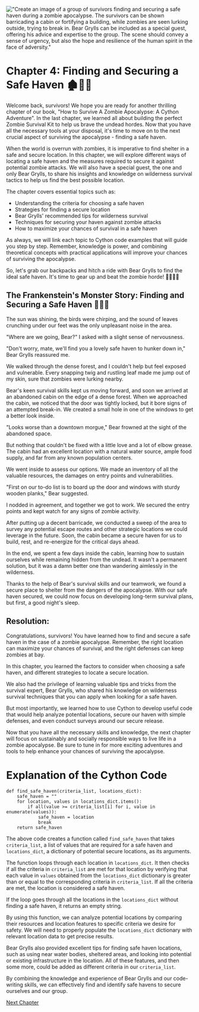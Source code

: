 !["Create an image of a group of survivors finding and securing a safe haven during a zombie apocalypse. The survivors can be shown barricading a cabin or fortifying a building, while zombies are seen lurking outside, trying to break in. Bear Grylls can be included as a special guest, offering his advice and expertise to the group. The scene should convey a sense of urgency, but also the hope and resilience of the human spirit in the face of adversity."](https://oaidalleapiprodscus.blob.core.windows.net/private/org-ct6DYQ3FHyJcnH1h6OA3fR35/user-qvFBAhW3klZpvcEY1psIUyDK/img-gwrdqNaE7W13FRfEFwIpO00b.png?st=2023-04-13T23%3A49%3A44Z&se=2023-04-14T01%3A49%3A44Z&sp=r&sv=2021-08-06&sr=b&rscd=inline&rsct=image/png&skoid=6aaadede-4fb3-4698-a8f6-684d7786b067&sktid=a48cca56-e6da-484e-a814-9c849652bcb3&skt=2023-04-13T17%3A15%3A23Z&ske=2023-04-14T17%3A15%3A23Z&sks=b&skv=2021-08-06&sig=GUg41t8lPAyEVFpMmIx1p/OQ7sqbIIx6Sx/rPgjR4Tc%3D)


# Chapter 4: Finding and Securing a Safe Haven 🏚️🧟‍♂️

Welcome back, survivors! We hope you are ready for another thrilling chapter of our book, "How to Survive A Zombie Apocalypse: A Cython Adventure". In the last chapter, we learned all about building the perfect Zombie Survival Kit to help us brave the undead hordes. Now that you have all the necessary tools at your disposal, it's time to move on to the next crucial aspect of surviving the apocalypse - finding a safe haven.

When the world is overrun with zombies, it is imperative to find shelter in a safe and secure location. In this chapter, we will explore different ways of locating a safe haven and the measures required to secure it against potential zombie attacks. We will also have a special guest, the one and only Bear Grylls, to share his insights and knowledge on wilderness survival tactics to help us find the best possible location.

The chapter covers essential topics such as:

* Understanding the criteria for choosing a safe haven
* Strategies for finding a secure location
* Bear Grylls' recommended tips for wilderness survival
* Techniques for securing your haven against zombie attacks
* How to maximize your chances of survival in a safe haven

As always, we will link each topic to Cython code examples that will guide you step by step. Remember, knowledge is power, and combining theoretical concepts with practical applications will improve your chances of surviving the apocalypse.

So, let's grab our backpacks and hitch a ride with Bear Grylls to find the ideal safe haven. It's time to gear up and beat the zombie horde! 🧟‍♀️🧟‍♂️
## The Frankenstein's Monster Story: Finding and Securing a Safe Haven 🧟‍♂️🌳

The sun was shining, the birds were chirping, and the sound of leaves crunching under our feet was the only unpleasant noise in the area.

"Where are we going, Bear?" I asked with a slight sense of nervousness.

"Don't worry, mate, we'll find you a lovely safe haven to hunker down in," Bear Grylls reassured me.

We walked through the dense forest, and I couldn't help but feel exposed and vulnerable. Every snapping twig and rustling leaf made me jump out of my skin, sure that zombies were lurking nearby.

Bear's keen survival skills kept us moving forward, and soon we arrived at an abandoned cabin on the edge of a dense forest. When we approached the cabin, we noticed that the door was tightly locked, but it bore signs of an attempted break-in. We created a small hole in one of the windows to get a better look inside. 

"Looks worse than a downtown morgue," Bear frowned at the sight of the abandoned space.

But nothing that couldn't be fixed with a little love and a lot of elbow grease. The cabin had an excellent location with a natural water source, ample food supply, and far from any known population centers.

We went inside to assess our options. We made an inventory of all the valuable resources, the damages on entry points and vulnerabilities.

"First on our to-do list is to board up the door and windows with sturdy wooden planks," Bear suggested.

I nodded in agreement, and together we got to work. We secured the entry points and kept watch for any signs of zombie activity.

After putting up a decent barricade, we conducted a sweep of the area to survey any potential escape routes and other strategic locations we could leverage in the future. Soon, the cabin became a secure haven for us to build, rest, and re-energize for the critical days ahead.

In the end, we spent a few days inside the cabin, learning how to sustain ourselves while remaining hidden from the undead. It wasn't a permanent solution, but it was a damn better one than wandering aimlessly in the wilderness.

Thanks to the help of Bear's survival skills and our teamwork, we found a secure place to shelter from the dangers of the apocalypse. With our safe haven secured, we could now focus on developing long-term survival plans, but first, a good night's sleep. 

## Resolution: 

Congratulations, survivors! You have learned how to find and secure a safe haven in the case of a zombie apocalypse. Remember, the right location can maximize your chances of survival, and the right defenses can keep zombies at bay.

In this chapter, you learned the factors to consider when choosing a safe haven, and different strategies to locate a secure location.

We also had the privilege of learning valuable tips and tricks from the survival expert, Bear Grylls, who shared his knowledge on wilderness survival techniques that you can apply when looking for a safe haven.

But most importantly, we learned how to use Cython to develop useful code that would help analyze potential locations, secure our haven with simple defenses, and even conduct surveys around our secure release.

Now that you have all the necessary skills and knowledge, the next chapter will focus on sustainably and socially responsible ways to live life in a zombie apocalypse. Be sure to tune in for more exciting adventures and tools to help enhance your chances of surviving the apocalypse.
# Explanation of the Cython Code

```
def find_safe_haven(criteria_list, locations_dict):
    safe_haven = ""
    for location, values in locations_dict.items():
        if all(value >= criteria_list[i] for i, value in enumerate(values)):
            safe_haven = location
            break
    return safe_haven
```

The above code creates a function called `find_safe_haven` that takes `criteria_list`, a list of values that are required for a safe haven and `locations_dict`, a dictionary of potential secure locations, as its arguments.

The function loops through each location in `locations_dict`. It then checks if all the criteria in `criteria_list` are met for that location by verifying that each value in `values` obtained from the `locations_dict` dictionary is greater than or equal to the corresponding criteria in `criteria_list`. If all the criteria are met, the location is considered a safe haven.

If the loop goes through all the locations in the `locations_dict` without finding a safe haven, it returns an empty string.

By using this function, we can analyze potential locations by comparing their resources and location features to specific criteria we desire for safety. We will need to properly populate the `locations_dict` dictionary with relevant location data to get precise results.

Bear Grylls also provided excellent tips for finding safe haven locations, such as using near water bodies, sheltered areas, and looking into potential or existing infrastructure in the location. All of these features, and then some more, could be added as different criteria in our `criteria_list`.

By combining the knowledge and experience of Bear Grylls and our code-writing skills, we can effectively find and identify safe havens to secure ourselves and our group.


[Next Chapter](05_Chapter05.md)